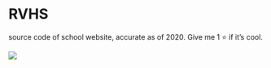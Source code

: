 # RVHS
source code of school website, accurate as of 2020. Give me 1 ⭐️ if it’s cool.

<p align="left">
  <img src="https://rivervalleyhigh.moe.edu.sg/qql/slot/u724/style/menu_1.png" />
</p>
